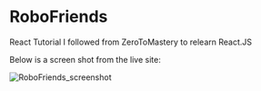 # RoboFriends
React Tutorial I followed from ZeroToMastery to relearn React.JS

Below is a screen shot from the live site: 

![RoboFriends_screenshot](https://user-images.githubusercontent.com/81341368/207476140-2951b610-2373-463a-ae2e-af02b423da22.png)


